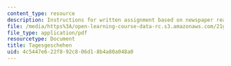 ```yaml
---
content_type: resource
description: Instructions for written assignment based on newspaper readings.
file: /media/https%3A/open-learning-course-data-rc.s3.amazonaws.com/21g-404-german-iv-spring-2005/4c5447e622f892c806d18b4a80a048a0_MIT21G_404S05_tagesgescheh.pdf
file_type: application/pdf
resourcetype: Document
title: Tagesgeschehen
uid: 4c5447e6-22f8-92c8-06d1-8b4a80a048a0
---
```

